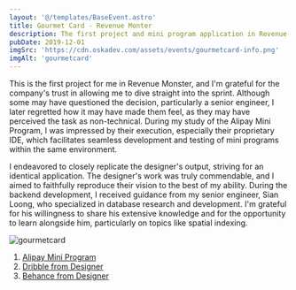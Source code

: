 ```yaml
---
layout: '@/templates/BaseEvent.astro'
title: Gourmet Card - Revenue Monter
description: The first project and mini program application in Revenue Monster!
pubDate: 2019-12-01
imgSrc: 'https://cdn.oskadev.com/assets/events/gourmetcard-info.png'
imgAlt: 'gourmetcard'
---
```


This is the first project for me in Revenue Monster, and I'm grateful for the company's trust in allowing me to dive straight into the sprint. Although some may have questioned the decision, particularly a senior engineer, I later regretted how it may have made them feel, as they may have perceived the task as non-technical. During my study of the Alipay Mini Program, I was impressed by their execution, especially their proprietary IDE, which facilitates seamless development and testing of mini programs within the same environment.

I endeavored to closely replicate the designer's output, striving for an identical application. The designer's work was truly commendable, and I aimed to faithfully reproduce their vision to the best of my ability. During the backend development, I received guidance from my senior engineer, Sian Loong, who specialized in database research and development. I'm grateful for his willingness to share his extensive knowledge and for the opportunity to learn alongside him, particularly on topics like spatial indexing.

![gourmetcard](/assets/events/gourmetcard.png)

1. <a href="https://global.alipay.com/platform/site/product/mini-program">Alipay Mini Program</a>
2. <a href="https://dribbble.com/shots/10727658-Alipay-Gourmet-Card-UI-Design">Dribble from Designer</a>
3. <a href="https://www.behance.net/gallery/91304535/Alipay-Gourmet-Card-UI-Design">Behance from Designer</a>